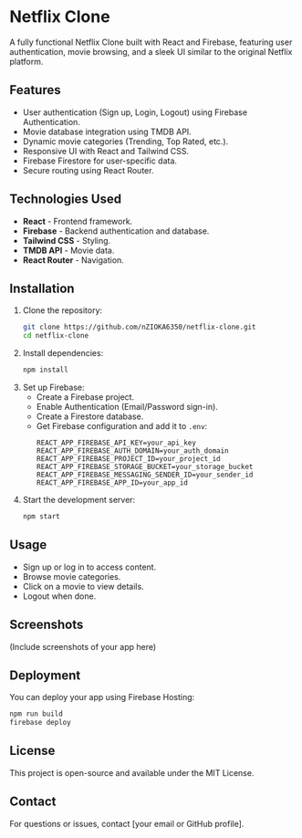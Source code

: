 # Netflix Clone

A fully functional Netflix Clone built with React and Firebase, featuring user authentication, movie browsing, and a sleek UI similar to the original Netflix platform.

## Features
- User authentication (Sign up, Login, Logout) using Firebase Authentication.
- Movie database integration using TMDB API.
- Dynamic movie categories (Trending, Top Rated, etc.).
- Responsive UI with React and Tailwind CSS.
- Firebase Firestore for user-specific data.
- Secure routing using React Router.

## Technologies Used
- **React** - Frontend framework.
- **Firebase** - Backend authentication and database.
- **Tailwind CSS** - Styling.
- **TMDB API** - Movie data.
- **React Router** - Navigation.

## Installation
1. Clone the repository:
   ```bash
   git clone https://github.com/nZIOKA6350/netflix-clone.git
   cd netflix-clone
   ```
2. Install dependencies:
   ```bash
   npm install
   ```
3. Set up Firebase:
   - Create a Firebase project.
   - Enable Authentication (Email/Password sign-in).
   - Create a Firestore database.
   - Get Firebase configuration and add it to `.env`:
     ```env
     REACT_APP_FIREBASE_API_KEY=your_api_key
     REACT_APP_FIREBASE_AUTH_DOMAIN=your_auth_domain
     REACT_APP_FIREBASE_PROJECT_ID=your_project_id
     REACT_APP_FIREBASE_STORAGE_BUCKET=your_storage_bucket
     REACT_APP_FIREBASE_MESSAGING_SENDER_ID=your_sender_id
     REACT_APP_FIREBASE_APP_ID=your_app_id
     ```
4. Start the development server:
   ```bash
   npm start
   ```

## Usage
- Sign up or log in to access content.
- Browse movie categories.
- Click on a movie to view details.
- Logout when done.

## Screenshots
(Include screenshots of your app here)

## Deployment
You can deploy your app using Firebase Hosting:
```bash
npm run build
firebase deploy
```

## License
This project is open-source and available under the MIT License.

## Contact
For questions or issues, contact [your email or GitHub profile].

